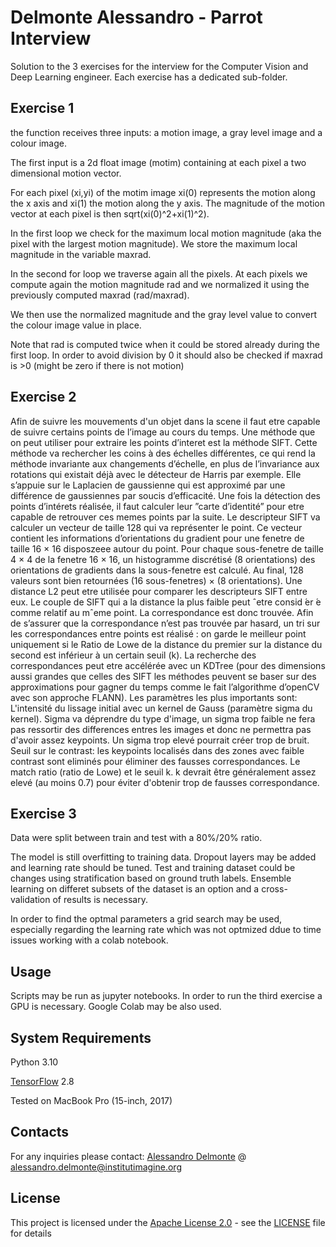 # Delmonte Alessandro - Parrot Interview

Solution to the 3 exercises for the interview for the Computer Vision and Deep Learning engineer.
Each exercise has a dedicated sub-folder.

## Exercise 1

the function receives three inputs: a motion image, a gray level image and a colour image.

The first input is a 2d float image (motim) containing at each pixel a two dimensional motion vector.

For each pixel (xi,yi) of the motim image xi(0) represents the motion along the x axis and xi(1) the motion along the y axis. The magnitude of the motion vector at each pixel is then sqrt(xi(0)^2+xi(1)^2).

In the first loop we check for the maximum local motion magnitude (aka the pixel with the largest motion magnitude). We store the maximum local magnitude in the variable maxrad.

In the second for loop we traverse again all the pixels. At each pixels we compute again the motion magnitude rad and we normalized it using the previously computed maxrad (rad/maxrad).

We then use the normalized magnitude and the gray level value to convert the colour image value in place.

Note that rad is computed twice when it could be stored already during the first loop. In order to avoid division by 0 it should also be checked if maxrad is >0 (might be zero if there is not motion)

## Exercise 2


Afin de suivre les mouvements d'un objet dans la scene il faut etre capable de suivre certains points de l’image au cours du temps. Une méthode que on peut utiliser pour extraire les points d’interet est la méthode SIFT. Cette méthode va rechercher les coins à des échelles différentes, ce qui rend la méthode invariante aux changements d’échelle, en plus de l’invariance aux rotations qui existait déjà avec le détecteur de Harris par exemple. Elle s’appuie sur le Laplacien de gaussienne qui est approximé par une différence de gaussiennes par soucis d’efficacité. Une fois la détection des points d’intérets réalisée, il faut calculer leur ”carte d’identité” pour etre capable de retrouver ces memes points par la suite. Le descripteur SIFT va calculer un vecteur de taille 128 qui va représenter le point. Ce vecteur contient les informations d’orientations du gradient pour une fenetre de taille 16 × 16 disposzeee autour du point.
Pour chaque sous-fenetre de taille 4 × 4 de la fenetre 16 × 16, un histogramme discrétisé (8 orientations) des orientations de gradients dans la sous-fenetre est calculé.
Au final, 128 valeurs sont bien retournées (16 sous-fenetres) × (8 orientations). Une distance L2 peut etre utilisée pour comparer les descripteurs SIFT entre eux. Le couple de SIFT qui a la distance la plus faible peut ˆetre consid ́er ́e comme relatif au mˆeme point. La correspondance est donc trouvée. Afin de s’assurer que la correspondance n’est pas trouvée par hasard, un tri sur les correspondances entre points est réalisé : on garde le meilleur point uniquement si le Ratio de Lowe de la distance du premier
sur la distance du second est inférieur à un certain seuil (k). La recherche des correspondances peut etre accélérée avec un KDTree (pour des dimensions aussi grandes que celles des SIFT les méthodes peuvent se baser sur des approximations pour gagner du temps comme le fait l’algorithme d’openCV avec son approche FLANN).
 Les paramètres les plus importants sont:
L'intensité du lissage initial avec un kernel de Gauss (paramètre sigma du kernel).  Sigma va déprendre du type d'image, un sigma trop faible ne fera pas ressortir des differences entres les images et donc ne permettra pas d'avoir assez keypoints. Un sigma trop elevé pourrait créer trop de bruit.
Seuil sur le contrast: les keypoints localisés dans des zones avec faible contrast sont eliminés pour éliminer des fausses correspondances.
Le match ratio (ratio de Lowe) et le seuil k. k devrait être généralement assez elevé (au moins 0.7) pour éviter d'obtenir trop de fausses correspondance.

## Exercise 3

Data were split between train and test with a 80%/20% ratio.

The model is still overfitting to training data. Dropout layers may be added and learning rate should be tuned.
Test and training dataset could be changes using stratification based on ground truth labels.
Ensemble learning on differet subsets of the dataset is an option and a cross-validation of results is necessary.

In order to find the optmal parameters a grid search may be used, especially regarding the learning rate which was not optmized 
ddue to time issues working with a colab notebook.


## Usage

Scripts may be run as jupyter notebooks. In order to run the third exercise a GPU is necessary. Google
Colab may be also used.

## System Requirements

Python 3.10

[TensorFlow](https://www.tensorflow.org) 2.8

Tested on MacBook Pro (15-inch, 2017)

## Contacts

For any inquiries please contact: 
[Alessandro Delmonte](https://aledelmo.github.io) @ [alessandro.delmonte@institutimagine.org](mailto:alessandro.delmonte@institutimagine.org)

## License

This project is licensed under the [Apache License 2.0](LICENSE) - see the [LICENSE](LICENSE) file for
details
